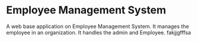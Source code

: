 # Employee Management System
A web base application on Employee Management System. It manages the employee in an organization. It handles the admin and Employee. fakjjgfffsa
